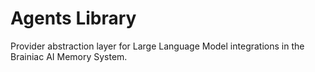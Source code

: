 # Agents Library

Provider abstraction layer for Large Language Model integrations in the Brainiac AI Memory System.
